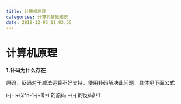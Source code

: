 ```yaml
---
title: 计算机原理
categories: 计算机基础知识
date: 2019-12-05 11:03:56
---
```

# 计算机原理

**1.补码为什么存在**



原码，反码对于减法运算不好支持，使用补码解决此问题，具体见下面公式



i-j=i+(2^n-1-j+1)=i 的原码 +(-j 的反码)+1
